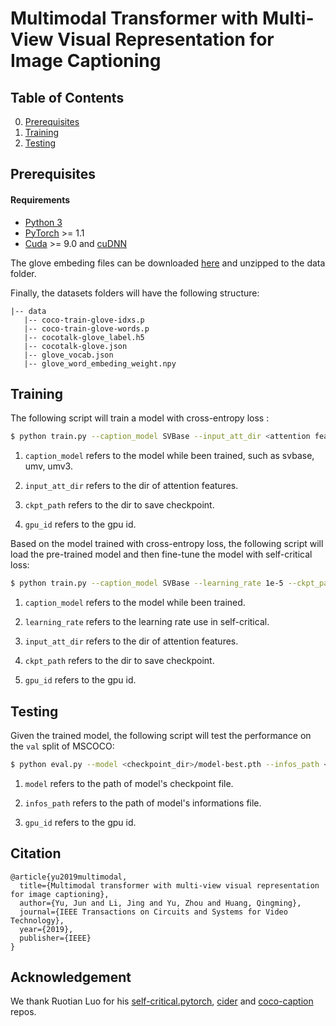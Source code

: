 # Multimodal Transformer with Multi-View Visual Representation for Image Captioning

## Table of Contents

0. [Prerequisites](#Prerequisites)
1. [Training](#Training)
2. [Testing](#Testing)

## Prerequisites

#### Requirements

- [Python 3](https://www.python.org/downloads/)
- [PyTorch](http://pytorch.org/) >= 1.1
- [Cuda](https://developer.nvidia.com/cuda-toolkit) >= 9.0 and [cuDNN](https://developer.nvidia.com/cudnn)

The glove embeding files can be downloaded [here](https://awma1-my.sharepoint.com/:u:/g/personal/yuz_l0_tn/ERbjWMCbY9FKv8TCv9efC4kBRXejz18NJreUyoRCxA6S5A?e=gFOs1Y) and unzipped to the data folder.

Finally, the datasets folders will have the following structure:

```angular2html
|-- data
   |-- coco-train-glove-idxs.p
   |-- coco-train-glove-words.p
   |-- cocotalk-glove_label.h5
   |-- cocotalk-glove.json
   |-- glove_vocab.json
   |-- glove_word_embeding_weight.npy
```

## Training

The following script will train a model with cross-entropy loss :

```bash
$ python train.py --caption_model SVBase --input_att_dir <attention feature dir>  --ckpt_path <checkpoint_dir> --gpu_id 0
```

1. `caption_model` refers to the model while been trained, such as svbase, umv, umv3.

2. `input_att_dir` refers to the dir of attention features.

3. `ckpt_path` refers to the dir to save checkpoint.

4. `gpu_id` refers to the gpu id.

Based on the model trained with cross-entropy loss, the following script will load the pre-trained model and then fine-tune the model with self-critical loss:

```bash
$ python train.py --caption_model SVBase --learning_rate 1e-5 --ckpt_path <checkpoint_dir> --start_from <checkpoint_dir_rl> --gpu_id 0 --max_epochs 25
```

1. `caption_model` refers to the model while been trained.

2. `learning_rate` refers to the learning rate use in self-critical.

3. `input_att_dir` refers to the dir of attention features.

4. `ckpt_path` refers to the dir to save checkpoint.

5. `gpu_id` refers to the gpu id.

## Testing

Given the trained model, the following script will test the performance on the `val` split of MSCOCO:

```bash
$ python eval.py --model <checkpoint_dir>/model-best.pth --infos_path <checkpoint_dir>/infos.pkl --gpu_id 0
```

1. `model` refers to the path of model's checkpoint file.

2. `infos_path` refers to the path of model's informations file.

3. `gpu_id` refers to the gpu id.

## Citation

```
@article{yu2019multimodal,
  title={Multimodal transformer with multi-view visual representation for image captioning},
  author={Yu, Jun and Li, Jing and Yu, Zhou and Huang, Qingming},
  journal={IEEE Transactions on Circuits and Systems for Video Technology},
  year={2019},
  publisher={IEEE}
}
```

## Acknowledgement
We thank Ruotian Luo for his [self-critical.pytorch](https://github.com/ruotianluo/self-critical.pytorch), [cider](https://github.com/ruotianluo/cider/tree/e9b736d038d39395fa2259e39342bb876f1cc877) and [coco-caption](https://github.com/ruotianluo/coco-caption/tree/ea20010419a955fed9882f9dcc53f2dc1ac65092) repos.
